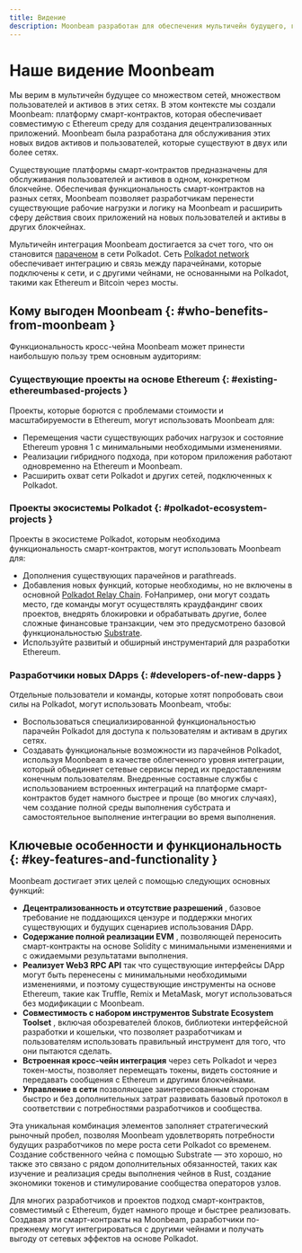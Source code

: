 ```yaml
---
title: Видение
description: Moonbeam разработан для обеспечения мультичейн будущего, где пользователи и активы могут свободно перемещаться по множеству различных специализированных и разнообразных сетям.
---
```


# Наше видение Moonbeam

Мы верим в мультичейн будущее со множеством сетей, множеством пользователей и активов в этих сетях. В этом контексте мы создали Moonbeam: платформу смарт-контрактов, которая обеспечивает совместимую с Ethereum среду для создания децентрализованных приложений. Moonbeam была разработана для обслуживания этих новых видов активов и пользователей, которые существуют в двух или более сетях.

Существующие платформы смарт-контрактов предназначены для обслуживания пользователей и активов в одном, конкретном блокчейне. Обеспечивая функциональность смарт-контрактов на разных сетях, Moonbeam позволяет разработчикам перенести существующие рабочие нагрузки и логику на Moonbeam и расширить сферу действия своих приложений на новых пользователей и активы в других блокчейнах.

Мультичейн интеграция Moonbeam достигается за счет того, что он становится [параченом](/resources/glossary/#parachains) в сети Polkadot.  Сеть [Polkadot network](/resources/glossary/#polkadot) обеспечивает интеграцию и связь между парачейнами, которые подключены к сети, и с другими чейнами, не основанными на Polkadot, такими как Ethereum и Bitcoin через мосты.

## Кому выгоден Moonbeam {: #who-benefits-from-moonbeam } 

Функциональность кросс-чейна Moonbeam может принести наибольшую пользу трем основным аудиториям:

### Существующие проекты на основе Ethereum {: #existing-ethereumbased-projects } 

Проекты, которые борются с проблемами стоимости и масштабируемости в Ethereum, могут использовать Moonbeam для: 

 - Перемещения части существующих рабочих нагрузок и состояние Ethereum уровня 1 с минимальными необходимыми изменениями.  
 - Реализации гибридного подхода, при котором приложения работают одновременно на Ethereum и Moonbeam.  
 - Расширить охват сети Polkadot и других сетей, подключенных к Polkadot.  

### Проекты экосистемы Polkadot {: #polkadot-ecosystem-projects } 

Проекты в экосистеме Polkadot, которым необходима функциональность смарт-контрактов, могут использовать Moonbeam для:  

 - Дополнения существующих парачейнов и parathreads.  
 - Добавления новых функций, которые необходимы, но не включены в основной [Polkadot Relay Chain](/resources/glossary/#relay-chain). FoНапример, они могут создать место, где команды могут осуществлять краудфандинг своих проектов, внедрять блокировки и обрабатывать другие, более сложные финансовые транзакции, чем это предусмотрено базовой функциональностью [Substrate](/resources/glossary/#substrate).  
 - Используйте развитый и обширный инструментарий для разработки Ethereum.  

### Разработчики новых DApps {: #developers-of-new-dapps } 

Отдельные пользователи и команды, которые хотят попробовать свои силы на Polkadot, могут использовать Moonbeam, чтобы: 

 - Воспользоваться специализированной функциональностью парачейн  Polkadot для доступа к пользователям и активам в других сетях.  
 - Создавать функциональные возможности из парачейнов Polkadot, используя Moonbeam в качестве облегченного уровня интеграции, который объединяет сетевые сервисы перед их предоставлениям конечным пользователям. Внедренные составные службы с использованием встроенных интеграций на платформе смарт-контрактов будет намного быстрее и проще (во многих случаях), чем создание полной среды выполнения субстрата и самостоятельное выполнение интеграции во время выполнения.  

## Ключевые особенности и функциональность {: #key-features-and-functionality } 

Moonbeam достигает этих целей с помощью следующих основных функций:  

 - **Децентрализованность и отсутствие разрешений** , базовое требование не поддающихся цензуре и поддержки многих существующих и будущих сценариев использования DApp.  
 - **Содержание полной реализации EVM** , позволяющей переносить смарт-контракты на основе Solidity с минимальными изменениями и с ожидаемыми результатами выполнения.  
 - **Реализует Web3 RPC API** так что существующие интерфейсы DApp могут быть перенесены с минимальными необходимыми изменениями, и поэтому существующие инструменты на основе Ethereum, такие как Truffle, Remix и MetaMask, могут использоваться без модификации с Moonbeam.  
 - **Совместимость с набором инструментов Substrate Ecosystem Toolset** , включая обозревателей блоков, библиотеки интерфейсной разработки и кошельки, что позволяет разработчикам и пользователям использовать правильный инструмент для того, что они пытаются сделать.  
 - **Встроенная кросс-чейн интеграция** через сеть Polkadot и через токен-мосты, позволяет перемещать токены, видеть состояние и передавать сообщения с Ethereum и другими блокчейнами.  
 - **Управление в сети** позволяющее заинтересованным сторонам быстро и без дополнительных затрат развивать базовый протокол в соответствии с потребностями разработчиков и сообщества.  

Эта уникальная комбинация элементов заполняет стратегический рыночный пробел, позволяя Moonbeam удовлетворять потребности будущих разработчиков по мере роста сети Polkadot со временем. Создание  собственного чейна с помощью Substrate — это хорошо, но также это связано с рядом дополнительных обязанностей, таких как изучение и реализация среды выполнения чейнов в Rust, создание экономики токенов и стимулирование сообщества операторов узлов.

Для многих разработчиков и проектов подход смарт-контрактов, совместимый с Ethereum, будет намного проще и быстрее реализовать. Создавая эти смарт-контракты на Moonbeam, разработчики по-прежнему могут интегрироваться с другими чейнами и получать выгоду от сетевых эффектов на основе Polkadot.
